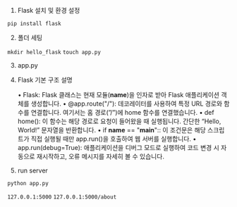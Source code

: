 1. Flask 설치 및 환경 설정

`pip install flask`

2. 폴더 세팅

`mkdir hello_flask`
`touch app.py`

3. app.py


4. Flask 기본 구조 설명

	•	Flask: Flask 클래스는 현재 모듈(__name__)을 인자로 받아 Flask 애플리케이션 객체를 생성합니다.
	•	@app.route("/"): 데코레이터를 사용하여 특정 URL 경로와 함수를 연결합니다. 여기서는 홈 경로(”/”)에 home 함수를 연결했습니다.
	•	def home(): 이 함수는 해당 경로로 요청이 들어왔을 때 실행됩니다. 간단한 “Hello, World!” 문자열을 반환합니다.
	•	if __name__ == "__main__":: 이 조건문은 해당 스크립트가 직접 실행될 때만 app.run()을 호출하여 웹 서버를 실행합니다.
	•	app.run(debug=True): 애플리케이션을 디버그 모드로 실행하여 코드 변경 시 자동으로 재시작하고, 오류 메시지를 자세히 볼 수 있습니다.

5. run server

`python app.py`

`127.0.0.1:5000`
`127.0.0.1:5000/about`

